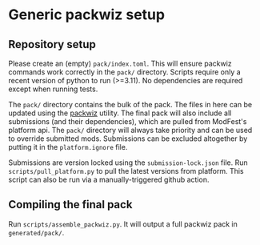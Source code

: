 # Generic packwiz setup

## Repository setup
Please create an (empty) `pack/index.toml`.
This will ensure packwiz commands work correctly in the `pack/` directory.
Scripts require only a recent version of python to run (>=3.11). No dependencies are required except when running tests.

The `pack/` directory contains the bulk of the pack. The files in here can be updated using the [packwiz](https://github.com/packwiz/packwiz) utility. The final pack will also include all submissions (and their dependencies), which are pulled from ModFest's platform api. The `pack/` directory will always take priority and can be used to override submitted mods. Submissions can be excluded altogether by putting it in the `platform.ignore` file.

Submissions are version locked using the `submission-lock.json` file. Run `scripts/pull_platform.py` to pull the latest versions from platform. This script can also be run via a manually-triggered github action.

## Compiling the final pack
Run `scripts/assemble_packwiz.py`. It will output a full packwiz pack in `generated/pack/`.
